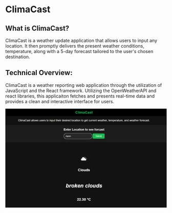 # ClimaCast

<h2>What is ClimaCast? </h2>
<p>
ClimaCast is a weather update application that allows users to input any location. It then promptly delivers the present weather conditions, temperature, along with a 5-day forecast tailored to the user's chosen destination.

<h2>Technical Overview:</h2>
<p>
ClimaCast is a weather reporting web application through the utilization of JavaScript and the React framework. Utilizing the OpenWeatherAPI and react libraries, this applicaiton fetches and presents real-time data and provides a clean and interactive interface for users.
</p>


![](static/interface.png)
